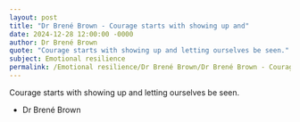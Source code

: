 ```yaml
---
layout: post
title: "Dr Brené Brown - Courage starts with showing up and"
date: 2024-12-28 12:00:00 -0000
author: Dr Brené Brown
quote: "Courage starts with showing up and letting ourselves be seen."
subject: Emotional resilience
permalink: /Emotional resilience/Dr Brené Brown/Dr Brené Brown - Courage starts with showing up and
---
```


Courage starts with showing up and letting ourselves be seen.

- Dr Brené Brown
